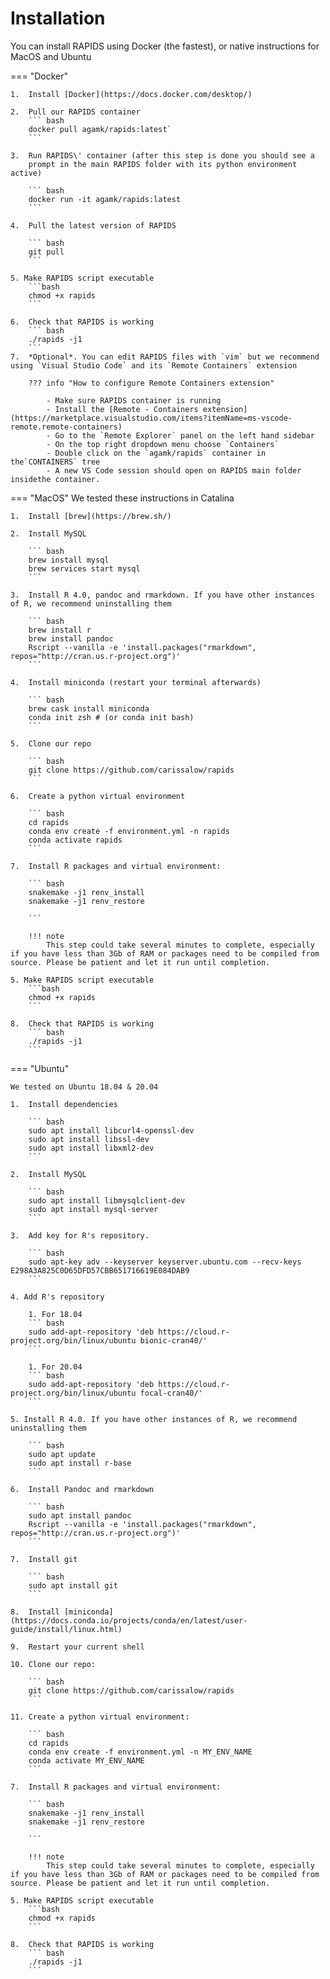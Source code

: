 # Installation 

You can install RAPIDS using Docker (the fastest), or native instructions for MacOS and Ubuntu

=== "Docker"
    
    1.  Install [Docker](https://docs.docker.com/desktop/)

    2.  Pull our RAPIDS container
        ``` bash
        docker pull agamk/rapids:latest`
        ```

    3.  Run RAPIDS\' container (after this step is done you should see a
        prompt in the main RAPIDS folder with its python environment active)

        ``` bash
        docker run -it agamk/rapids:latest
        ```

    4.  Pull the latest version of RAPIDS

        ``` bash
        git pull
        ```
    
    5. Make RAPIDS script executable
        ```bash
        chmod +x rapids
        ```
    
    6.  Check that RAPIDS is working
        ``` bash
        ./rapids -j1
        ```
    7.  *Optional*. You can edit RAPIDS files with `vim` but we recommend using `Visual Studio Code` and its `Remote Containers` extension

        ??? info "How to configure Remote Containers extension"

            - Make sure RAPIDS container is running
            - Install the [Remote - Containers extension](https://marketplace.visualstudio.com/items?itemName=ms-vscode-remote.remote-containers)
            - Go to the `Remote Explorer` panel on the left hand sidebar
            - On the top right dropdown menu choose `Containers`
            - Double click on the `agamk/rapids` container in the`CONTAINERS` tree
            - A new VS Code session should open on RAPIDS main folder insidethe container.

=== "MacOS"
    We tested these instructions in Catalina

    1.  Install [brew](https://brew.sh/)

    2.  Install MySQL

        ``` bash
        brew install mysql
        brew services start mysql
        ```

    3.  Install R 4.0, pandoc and rmarkdown. If you have other instances of R, we recommend uninstalling them

        ``` bash
        brew install r
        brew install pandoc
        Rscript --vanilla -e 'install.packages("rmarkdown", repos="http://cran.us.r-project.org")'
        ```

    4.  Install miniconda (restart your terminal afterwards)

        ``` bash
        brew cask install miniconda
        conda init zsh # (or conda init bash)
        ```

    5.  Clone our repo

        ``` bash
        git clone https://github.com/carissalow/rapids
        ```

    6.  Create a python virtual environment

        ``` bash
        cd rapids
        conda env create -f environment.yml -n rapids
        conda activate rapids
        ```

    7.  Install R packages and virtual environment:

        ``` bash
        snakemake -j1 renv_install
        snakemake -j1 renv_restore
           
        ```

        !!! note
            This step could take several minutes to complete, especially if you have less than 3Gb of RAM or packages need to be compiled from source. Please be patient and let it run until completion.
    
    5. Make RAPIDS script executable
        ```bash
        chmod +x rapids
        ```

    8.  Check that RAPIDS is working
        ``` bash
        ./rapids -j1
        ```

=== "Ubuntu"

    We tested on Ubuntu 18.04 & 20.04

    1.  Install dependencies

        ``` bash
        sudo apt install libcurl4-openssl-dev
        sudo apt install libssl-dev
        sudo apt install libxml2-dev
        ```

    2.  Install MySQL

        ``` bash
        sudo apt install libmysqlclient-dev
        sudo apt install mysql-server
        ```

    3.  Add key for R's repository.

        ``` bash
        sudo apt-key adv --keyserver keyserver.ubuntu.com --recv-keys E298A3A825C0D65DFD57CBB651716619E084DAB9
        ```

    4. Add R's repository

        1. For 18.04    
        ``` bash
        sudo add-apt-repository 'deb https://cloud.r-project.org/bin/linux/ubuntu bionic-cran40/'
        ```

        1. For 20.04
        ``` bash
        sudo add-apt-repository 'deb https://cloud.r-project.org/bin/linux/ubuntu focal-cran40/'
        ```

    5. Install R 4.0. If you have other instances of R, we recommend uninstalling them

        ``` bash
        sudo apt update
        sudo apt install r-base
        ```

    6.  Install Pandoc and rmarkdown

        ``` bash
        sudo apt install pandoc
        Rscript --vanilla -e 'install.packages("rmarkdown", repos="http://cran.us.r-project.org")'
        ```

    7.  Install git

        ``` bash
        sudo apt install git
        ```

    8.  Install [miniconda](https://docs.conda.io/projects/conda/en/latest/user-guide/install/linux.html)

    9.  Restart your current shell

    10. Clone our repo:

        ``` bash
        git clone https://github.com/carissalow/rapids
        ```

    11. Create a python virtual environment:

        ``` bash
        cd rapids
        conda env create -f environment.yml -n MY_ENV_NAME
        conda activate MY_ENV_NAME
        ```

    7.  Install R packages and virtual environment:

        ``` bash
        snakemake -j1 renv_install
        snakemake -j1 renv_restore
           
        ```

        !!! note
            This step could take several minutes to complete, especially if you have less than 3Gb of RAM or packages need to be compiled from source. Please be patient and let it run until completion.

    5. Make RAPIDS script executable
        ```bash
        chmod +x rapids
        ```

    8.  Check that RAPIDS is working
        ``` bash
        ./rapids -j1
        ```
